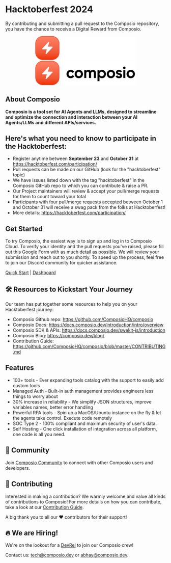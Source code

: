 # Hacktoberfest 2024

By contributing and submitting a pull request to the Composio repository, you have the chance to receive a Digital Reward from Composio.

<p align="center">
  <a href="https://composio.dev//#gh-dark-mode-only">
    <img src="./python/docs/imgs/composio_white_font.svg" width="318px" alt="Composio logo" />
  </a>
  <a href="https://composio.dev//#gh-light-mode-only">
    <img src="./python/docs/imgs/composio_black_font.svg" width="318px" alt="Composio Logo" />
  </a>
</p>

## About Composio

**Composio is a tool set for AI Agents and LLMs, designed to streamline and optimize the connection and interaction between your AI Agents/LLMs and different APIs/services.**

## Here's what you need to know to participate in the Hacktoberfest:

* Register anytime between **September 23** and **October 31** at https://hacktoberfest.com/participation/
* Pull requests can be made on our GitHub (look for the "hacktoberfest" topic)
* We have issues listed down with the tag "hacktoberfest" in the Composio GitHub repo to which you can contribute & raise a PR.
* Our Project maintainers will review & accept your pull/merge requests for them to count toward your total
* Participants with four pull/merge requests accepted between October 1 and October 31 will receive a swag pack from the folks at Hacktoberfest!
* More details: https://hacktoberfest.com/participation/

## Get Started

To try Composio, the easiest way is to sign up and log in to Composio Cloud. To verify your identity and the pull requests you've raised, please fill out this Google Form with as much detail as possible. We will review your submission and reach out to you shortly. To speed up the process, feel free to join our Discord community for quicker assistance.

[Quick Start](https://docs.composio.dev/introduction/intro/quickstart) | [Dashboard](https://app.composio.dev/)

## 🛠️ Resources to Kickstart Your Journey

Our team has put together some resources to help you on your Hacktoberfest journey:

* Composio Github repo: https://github.com/ComposioHQ/composio
* Composio Docs: https://docs.composio.dev/introduction/intro/overview
* Composio SDK & APIs: https://docs.composio.dev/swekit-js/introduction
* Composio Blog: https://composio.dev/blog/
* Contribution Guide: https://github.com/ComposioHQ/composio/blob/master/CONTRIBUTING.md

## Features

- 100+ tools - Ever expanding tools catalog with the support to easily add custom tools
- Managed Auth - Built-in auth management provides engineers less things to worry about
- 30% increase in reliability - We simplify JSON structures, improve variables names, better error handling
- Powerful RPA tools - Spin up a MacOS/Ubuntu instance on the fly & let the agents take control. Execute code remotely
- SOC Type 2 - 100% compliant and maximum security of user's data.
- Self Hosting - One click installation of integration across all platform, one code is all you need.

## 💬 Community

Join [Composio Community](https://dub.composio.dev/discord) to connect with other Composio users and developers.

## 🌱 Contributing

Interested in making a contribution? We warmly welcome and value all kinds of contributions to Composio! For more details on how you can contribute, take a look at our [Contribution Guide](https://github.com/ComposioHQ/composio/blob/master/CONTRIBUTING.md).

A big thank you to all our ❤︎ contributors for their support!

## 🔥 We are Hiring!

We're on the lookout for a [DevRel](https://composio.notion.site/Dev-Rel-105c2287139c456a8e790e41ff13224e) to join our Composio crew!

Contact us: [tech@composio.dev](mailto:tech@composio.dev) or [abhay@composio.dev](mailto:abhay@composio.dev).
